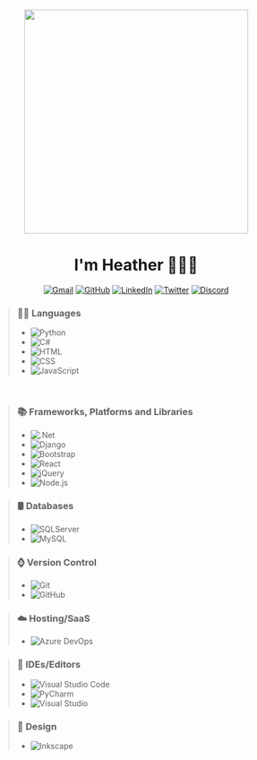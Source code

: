 
<p align="center"> 
<br>
<img src="https://media1.giphy.com/media/1es0suLtBMuZcRBtvl/giphy.gif?cid=790b7611a8f7069df11ad54a1f5b9340d0e0cb46be0ff52d&rid=giphy.gif&ct=ts" width="400">
<br>
</p>
	
<h1 align="center">	
I'm Heather 👩🏼‍💻
</h1>

<p align="center">
<a href="mailto:theheatherloop@gmail.com"><img img src="https://img.shields.io/badge/gmail-%23EA4335.svg?style=plastic&logo=gmail&logoColor=white" alt="Gmail"/></a>
<a href="https://github.com/theheatherloop"><img src="https://img.shields.io/badge/github-%23181717.svg?style=plastic&logo=github&logoColor=white" alt="GitHub"/></a>
<a href="https://www.linkedin.com/in/theheatherloop/"><img src="https://img.shields.io/badge/linkedin-%230A66C2.svg?style=plastic&logo=linkedin&logoColor=white" alt="LinkedIn"/></a>
<a href="https://twitter.com/theheatherloop"><img src="https://img.shields.io/badge/twitter-%231DA1F2.svg?style=plastic&logo=twitter&logoColor=white" alt="Twitter"/></a>
<a href="https://www.discord.com/users/theheatherloop#1568"><img src="https://img.shields.io/badge/Discord-5865F2?style=plastic&logo=discord&logoColor=white"alt="Discord"/></a>
</p>


> ### 👩‍💻 Languages
>
> - ![Python](https://img.shields.io/badge/Python-FFD43B?style=plastic&logo=python&logoColor=blue)&nbsp;
> - ![C#](https://img.shields.io/badge/C%23-239120?style=plastic&logo=c-sharp&logoColor=white)&nbsp;
> - ![HTML](https://img.shields.io/badge/HTML5-E34F26?style=plastic&logo=html5&logoColor=white)&nbsp;
> - ![CSS](https://img.shields.io/badge/CSS3-1572B6?style=plastic&logo=css3&logoColor=white)&nbsp;
> - ![JavaScript](https://img.shields.io/badge/JavaScript-323330?style=plastic&logo=javascript&logoColor=F7DF1E)&nbsp;

<br>

> ### 📚 Frameworks, Platforms and Libraries
>
> - ![.Net](https://img.shields.io/badge/.NET-5C2D91?style=plastic&logo=.net&logoColor=white)&nbsp;
> - ![Django](https://img.shields.io/badge/django-%23092E20.svg?style=plastic&logo=django&logoColor=white)&nbsp;
> - ![Bootstrap](https://img.shields.io/badge/bootstrap-%23563D7C.svg?style=plastic&logo=bootstrap&logoColor=white)&nbsp;
> - ![React](https://img.shields.io/badge/React-20232A?style=plastic&logo=react&logoColor=61DAFB)&nbsp;
> - ![jQuery](https://img.shields.io/badge/jQuery-0769AD?style=plastic&logo=jquery&logoColor=white)&nbsp;
> - ![Node.js](https://img.shields.io/badge/Node.js-339933?style=plastic&logo=nodedotjs&logoColor=white)&nbsp;
>  

> ### 🛢️ Databases
>
> - ![SQLServer](https://img.shields.io/badge/Microsoft%20SQL%20Server-CC2927?style=plastic&logo=microsoft%20sql%20server&logoColor=white)&nbsp;
> - ![MySQL](https://img.shields.io/badge/MySQL-005C84?style=plastic&logo=mysql&logoColor=white)&nbsp;
> 

> ### ⌚ Version Control
>
> - ![Git](https://img.shields.io/badge/GIT-E44C30?style=plastic&logo=git&logoColor=white)&nbsp;
> - ![GitHub](https://img.shields.io/badge/github-%23121011.svg?style=plastic&logo=github&logoColor=white)&nbsp;
>

> ### ☁️ Hosting/SaaS
>
> - ![Azure DevOps](https://img.shields.io/badge/Azure_DevOps-0078D7?style=plastic&logo=azure-devops&logoColor=white)&nbsp;
>

> ### 🧰 IDEs/Editors
>
> - ![Visual Studio Code](https://img.shields.io/badge/Visual_Studio_Code-0078D4?style=plastic&logo=visual%20studio%20code&logoColor=white)&nbsp;
> - ![PyCharm](https://img.shields.io/badge/PyCharm-000000.svg?&style=plastic&logo=PyCharm&logoColor=white)&nbsp;
> - ![Visual Studio](https://img.shields.io/badge/Visual_Studio-5C2D91?style=plastic&logo=visual%20studio&logoColor=white)&nbsp;
>

> ### 🎨 Design
>
> - ![Inkscape](https://img.shields.io/badge/prettier-1A2C34?style=plastic&logo=prettier&logoColor=F7BA3E)&nbsp;

